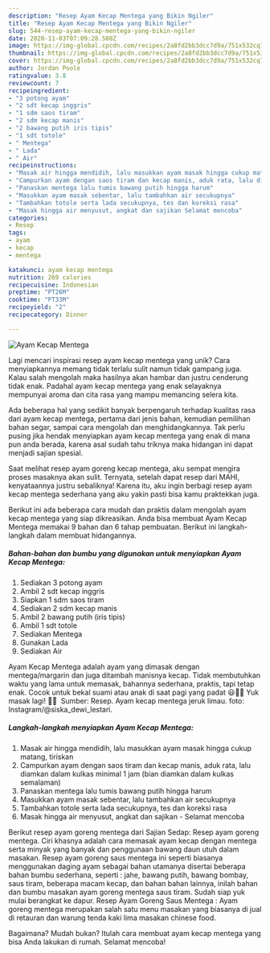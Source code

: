 ```yaml
---
description: "Resep Ayam Kecap Mentega yang Bikin Ngiler"
title: "Resep Ayam Kecap Mentega yang Bikin Ngiler"
slug: 544-resep-ayam-kecap-mentega-yang-bikin-ngiler
date: 2020-11-03T07:09:28.580Z
image: https://img-global.cpcdn.com/recipes/2a8fd2bb3dcc7d9a/751x532cq70/ayam-kecap-mentega-foto-resep-utama.jpg
thumbnail: https://img-global.cpcdn.com/recipes/2a8fd2bb3dcc7d9a/751x532cq70/ayam-kecap-mentega-foto-resep-utama.jpg
cover: https://img-global.cpcdn.com/recipes/2a8fd2bb3dcc7d9a/751x532cq70/ayam-kecap-mentega-foto-resep-utama.jpg
author: Jordan Poole
ratingvalue: 3.8
reviewcount: 7
recipeingredient:
- "3 potong ayam"
- "2 sdt kecap inggris"
- "1 sdm saos tiram"
- "2 sdm kecap manis"
- "2 bawang putih iris tipis"
- "1 sdt totole"
- " Mentega"
- " Lada"
- " Air"
recipeinstructions:
- "Masak air hingga mendidih, lalu masukkan ayam masak hingga cukup matang, tiriskan"
- "Campurkan ayam dengan saos tiram dan kecap manis, aduk rata, lalu diamkan dalam kulkas minimal 1 jam (bian diamkan dalam kulkas semalaman)"
- "Panaskan mentega lalu tumis bawang putih hingga harum"
- "Masukkan ayam masak sebentar, lalu tambahkan air secukupnya"
- "Tambahkan totole serta lada secukupnya, tes dan koreksi rasa"
- "Masak hingga air menyusut, angkat dan sajikan Selamat mencoba"
categories:
- Resep
tags:
- ayam
- kecap
- mentega

katakunci: ayam kecap mentega 
nutrition: 269 calories
recipecuisine: Indonesian
preptime: "PT26M"
cooktime: "PT33M"
recipeyield: "2"
recipecategory: Dinner

---
```



![Ayam Kecap Mentega](https://img-global.cpcdn.com/recipes/2a8fd2bb3dcc7d9a/751x532cq70/ayam-kecap-mentega-foto-resep-utama.jpg)

Lagi mencari inspirasi resep ayam kecap mentega yang unik? Cara menyiapkannya memang tidak terlalu sulit namun tidak gampang juga. Kalau salah mengolah maka hasilnya akan hambar dan justru cenderung tidak enak. Padahal ayam kecap mentega yang enak selayaknya mempunyai aroma dan cita rasa yang mampu memancing selera kita.

Ada beberapa hal yang sedikit banyak berpengaruh terhadap kualitas rasa dari ayam kecap mentega, pertama dari jenis bahan, kemudian pemilihan bahan segar, sampai cara mengolah dan menghidangkannya. Tak perlu pusing jika hendak menyiapkan ayam kecap mentega yang enak di mana pun anda berada, karena asal sudah tahu triknya maka hidangan ini dapat menjadi sajian spesial.

Saat melihat resep ayam goreng kecap mentega, aku sempat mengira proses masaknya akan sulit. Ternyata, setelah dapat resep dari MAHI, kenyataannya justru sebaliknya! Karena itu, aku ingin berbagi resep ayam kecap mentega sederhana yang aku yakin pasti bisa kamu praktekkan juga.


Berikut ini ada beberapa cara mudah dan praktis dalam mengolah ayam kecap mentega yang siap dikreasikan. Anda bisa membuat Ayam Kecap Mentega memakai 9 bahan dan 6 tahap pembuatan. Berikut ini langkah-langkah dalam membuat hidangannya.

<!--inarticleads1-->

##### Bahan-bahan dan bumbu yang digunakan untuk menyiapkan Ayam Kecap Mentega:

1. Sediakan 3 potong ayam
1. Ambil 2 sdt kecap inggris
1. Siapkan 1 sdm saos tiram
1. Sediakan 2 sdm kecap manis
1. Ambil 2 bawang putih (iris tipis)
1. Ambil 1 sdt totole
1. Sediakan  Mentega
1. Gunakan  Lada
1. Sediakan  Air


Ayam Kecap Mentega adalah ayam yang dimasak dengan mentega/margarin dan juga ditambah manisnya kecap. Tidak membutuhkan waktu yang lama untuk memasak, bahannya sederhana, praktis, tapi tetap enak. Cocok untuk bekal suami atau anak di saat pagi yang padat 😃👍🏻 Yuk masak lagi! 👩‍🍳 ️ Sumber: Resep. Ayam kecap mentega jeruk limau. foto: Instagram/@siska_dewi_lestari. 

<!--inarticleads2-->

##### Langkah-langkah menyiapkan Ayam Kecap Mentega:

1. Masak air hingga mendidih, lalu masukkan ayam masak hingga cukup matang, tiriskan
1. Campurkan ayam dengan saos tiram dan kecap manis, aduk rata, lalu diamkan dalam kulkas minimal 1 jam (bian diamkan dalam kulkas semalaman)
1. Panaskan mentega lalu tumis bawang putih hingga harum
1. Masukkan ayam masak sebentar, lalu tambahkan air secukupnya
1. Tambahkan totole serta lada secukupnya, tes dan koreksi rasa
1. Masak hingga air menyusut, angkat dan sajikan - Selamat mencoba


Berikut resep ayam goreng mentega dari Sajian Sedap: Resep ayam goreng mentega. Ciri khasnya adalah cara memasak ayam kecap dengan mentega serta minyak yang banyak dan penggunaan bawang daun utuh dalam masakan. Resep ayam goreng saus mentega ini seperti biasanya menggunakan daging ayam sebagai bahan utamanya disertai beberapa bahan bumbu sederhana, seperti : jahe, bawang putih, bawang bombay, saus tiram, beberapa macam kecap, dan bahan bahan lainnya, inilah bahan dan bumbu masakan ayam goreng mentega saus tiram. Sudah siap yuk mulai berangkat ke dapur. Resep Ayam Goreng Saus Mentega : Ayam goreng mentega merupakan salah satu menu masakan yang biasanya di jual di retauran dan warung tenda kaki lima masakan chinese food. 

Bagaimana? Mudah bukan? Itulah cara membuat ayam kecap mentega yang bisa Anda lakukan di rumah. Selamat mencoba!

